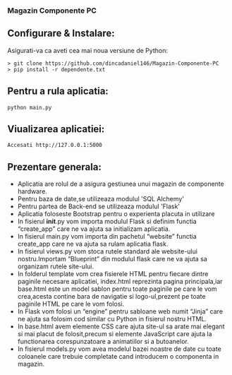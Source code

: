 ### Magazin Componente PC
## Configurare & Instalare:
Asigurati-va ca aveti cea mai noua versiune de Python:
```
> git clone https://github.com/dincadaniel146/Magazin-Componente-PC
> pip install -r dependente.txt
```
## Pentru a rula aplicatia:
```
python main.py
```
## Viualizarea aplicatiei:
```
Accesati http://127.0.0.1:5000
```



## Prezentare generala:
- Aplicatia are rolul de a asigura gestiunea unui magazin de componente hardware.
- Pentru baza de date,se utilizeaza modulul 'SQL Alchemy'
- Pentru partea de Back-end se utilizeaza modulul 'Flask'
- Aplicatia foloseste Bootstrap pentru o experienta placuta in utilizare
- In fisierul __init__.py vom importa modulul Flask si definim functia
“create_app” care ne va ajuta sa initializam aplicatia.
- In fisierul main.py vom importa din pachetul “website” functia
create_app care ne va ajuta sa rulam aplicatia flask.
- In fisierul views.py vom stoca rutele standard ale website-ului
nostru.Importam “Blueprint” din modulul flask care ne va ajuta sa
organizam rutele site-ului.
- In folderul template vom crea fisierele HTML pentru fiecare dintre
paginile necesare aplicatiei, index.html reprezinta pagina principala,iar
base.html este un model sablon pentru toate paginile pe care le vom
crea,acesta contine bara de navigatie si logo-ul,prezent pe toate paginile
HTML pe care le vom folosi.
- In Flask vom folosi un “engine” pentru sabloane web numit “Jinja” care
ne ajuta sa folosim cod similar cu Python in fisierul nostru HTML.
- In base.html avem elemente CSS care ajuta site-ul sa arate mai elegant
si mai placut de folosit,precum si elemente JavaScript care ajuta la
functionarea corespunzatoare a animatiilor si a butoanelor.
- In fisierul models.py vom avea modelul bazei noastre de date cu toate
coloanele care trebuie completate cand introducem o componenta in
magazin.
